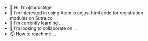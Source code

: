 - 👋 Hi, I’m @bobstilger
- 👀 I’m interested in using Atom to adjust html code for registration modules on Sutra.co
- 🌱 I’m currently learning ...
- 💞️ I’m looking to collaborate on ...
- 📫 How to reach me ...

<!---
bobstilger/bobstilger is a ✨ special ✨ repository because its `README.md` (this file) appears on your GitHub profile.
You can click the Preview link to take a look at your changes.
--->
